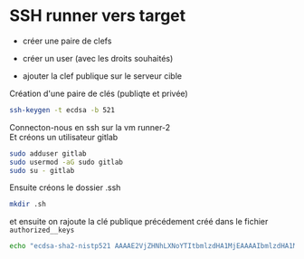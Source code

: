 # SSH runner vers target

  * créer une paire de clefs
  
  * créer un user (avec les droits souhaités)
  
  * ajouter la clef publique sur le serveur cible


Création d'une paire de clés (publiqte et privée) 

```bash
ssh-keygen -t ecdsa -b 521
```

Connecton-nous en ssh sur la vm runner-2   
Et créons un utilisateur gitlab

```bash
sudo adduser gitlab
sudo usermod -aG sudo gitlab
sudo su - gitlab
```
Ensuite créons le dossier .ssh 
```bash
mkdir .sh
```
et ensuite on rajoute la clé publique précédement créé dans le fichier ``authorized__keys``

```bash
echo "ecdsa-sha2-nistp521 AAAAE2VjZHNhLXNoYTItbmlzdHA1MjEAAAAIbmlzdHA1MjEAAACFBACb59WLcHEVoT2whP1FAP4xPKSqCVQe3aBboj2e2Y/fCXEagxpLfniki2+ID+KhsI6y1owPdhANzW+odKmiUPyDkADqZes3ssTH79FVrl8g8SwpjMqEjFkfh4OUKKXJKJhTUDYxcnYd/YplaqF7yK85sm+PbjbxkBNAY/vZ33rUsL/9uQ== azureuser@gitlab-1" > ~/.ssh/authorized_keys
```





